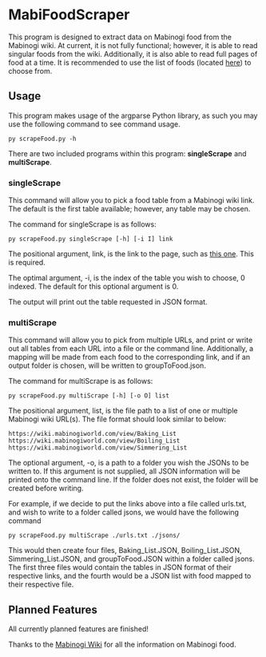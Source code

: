 # MabiFoodScraper
This program is designed to extract data on Mabinogi food from the Mabinogi wiki. At current, it is not fully functional; however, it is able to read singular foods from the wiki. Additionally, it is also able to read full pages of food at a time. It is recommended to use the list of foods (located [here](https://wiki.mabinogiworld.com/view/Category:Food)) to choose from.

## Usage

This program makes usage of the argparse Python library, as such you may use the following command to see command usage.

```
py scrapeFood.py -h
```

There are two included programs within this program: **singleScrape** and **multiScrape**.

### singleScrape
This command will allow you to pick a food table from a Mabinogi wiki link. The default is the first table available; however, any table may be chosen.

The command for singleScrape is as follows:
```
py scrapeFood.py singleScrape [-h] [-i I] link
```
The positional argument, link, is the link to the page, such as [this one](https://wiki.mabinogiworld.com/view/Baking_List). This is required.

The optimal argument, -i, is the index of the table you wish to choose, 0 indexed. The default for this optional argument is 0. 

The output will print out the table requested in JSON format.

### multiScrape
This command will allow you to pick from multiple URLs, and print or write out all tables from each URL into a file or the command line. Additionally, a mapping will be made from each food to the corresponding link, and if an output folder is chosen, will be written to groupToFood.json.

The command for multiScrape is as follows:
```
py scrapeFood.py multiScrape [-h] [-o O] list
```
The positional argument, list, is the file path to a list of one or multiple Mabinogi wiki URL(s). The file format should look similar to below:
```
https://wiki.mabinogiworld.com/view/Baking_List
https://wiki.mabinogiworld.com/view/Boiling_List
https://wiki.mabinogiworld.com/view/Simmering_List
```
The optional argument, -o, is a path to a folder you wish the JSONs to be written to. If this argument is not supplied, all JSON information will be printed onto the command line. If the folder does not exist, the folder will be created before writing.

For example, if we decide to put the links above into a file called urls.txt, and wish to write to a folder called jsons, we would have the following command
```
py scrapeFood.py multiScrape ./urls.txt ./jsons/
```
This would then create four files, Baking_List.JSON, Boiling_List.JSON, Simmering_List.JSON, and groupToFood.JSON within a folder called jsons. The first three files would contain the tables in JSON format of their respective links, and the fourth would be a JSON list with food mapped to their respective file.

## Planned Features
All currently planned features are finished!

Thanks to the [Mabinogi Wiki](https://wiki.mabinogiworld.com/view/Wiki_Home) for all the information on Mabinogi food.